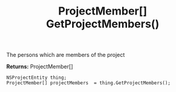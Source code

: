 ﻿---
uid: crmscript_ref_NSProjectEntity_GetProjectMembers
title: ProjectMember[] GetProjectMembers()
intellisense: NSProjectEntity.GetProjectMembers
keywords: NSProjectEntity, GetProjectMembers
so.topic: reference
---

The persons which are members of the project

**Returns:** ProjectMember[]


```crmscript
NSProjectEntity thing;
ProjectMember[] projectMembers  = thing.GetProjectMembers();
```



